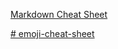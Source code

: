 
[Markdown Cheat Sheet](https://github.com/lifeparticle/Markdown-Cheatsheet)

[# emoji-cheat-sheet](https://github.com/ikatyang/emoji-cheat-sheet/blob/master/README.md)



